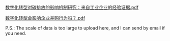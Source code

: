 [数字化转型对碳排放的影响机制研究：来自工业企业的经验证据.pdf](https://github.com/user-attachments/files/17700888/default.pdf)

[数字化转型会影响企业并购行为吗？.pdf](https://github.com/user-attachments/files/17700889/default.pdf)

P.S.: The scale of data is too large to upload here, and I can send by email if you need.